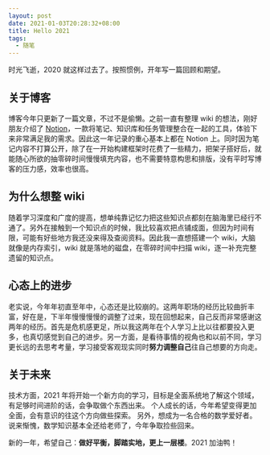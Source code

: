 ```yaml
---
layout: post
date: 2021-01-03T20:28:32+08:00
title: Hello 2021
tags: 
  - 随笔
---
```


时光飞逝，2020 就这样过去了。按照惯例，开年写一篇回顾和期望。

## 关于博客
博客今年只更新了一篇文章，不过不是偷懒。之前一直有整理 wiki 的想法，刚好朋友介绍了 [Notion](https://www.notion.so)，一款将笔记、知识库和任务管理整合在一起的工具，体验下来非常满足我的需求。因此这一年记录的重心基本上都在 Notion 上。同时因为笔记内容不打算公开，除了在一开始构建框架时花费了一些精力，把架子搭好后，就能随心所欲的抽零碎时间慢慢填充内容，也不需要特意构思和排版，没有平时写博客的压力感，效率也很高。

## 为什么想整 wiki
随着学习深度和广度的提高，想单纯靠记忆力把这些知识点都刻在脑海里已经行不通了。另外在接触到一个知识点的时候，我比较喜欢把点铺成面，但因为时间有限，可能有好些地方我还没来得及查阅资料。因此我一直想搭建一个 wiki，大脑就像是内存索引，wiki 就是落地的磁盘，在零碎时间中扫描 wiki，逐一补充完整遗留的知识点。

## 心态上的进步
老实说，今年年初直至年中，心态还是比较崩的。这两年职场的经历比较曲折丰富，好在是，下半年慢慢慢慢的调整了过来，现在回想起来，自己反而非常感谢这两年的经历。首先是危机感更足，所以我这两年在个人学习上比以往都要投入更多，也真切感觉到自己的进步。另一方面，是看待事情的视角也和以前不同，学习更长远的去思考考量，学习接受客观现实同时**努力调整自己**往自己想要的方向走。

## 关于未来
技术方面，2021 年将开始一个新方向的学习，目标是全面系统地了解这个领域，有足够时间进阶的话，会争取做个东西出来。
个人成长的话，今年希望变得更加全面，会有意识的往这个方向做些探索。
另外，想成为一名合格的数学爱好者。说来惭愧，数学知识基本全还给老师了，今年争取捡些回来。


新的一年，希望自己：**做好平衡，脚踏实地，更上一层楼**。2021 加油鸭！